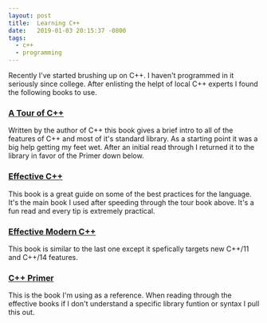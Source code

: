 ```yaml
---
layout: post
title:  Learning C++
date:   2019-01-03 20:15:37 -0800
tags:
  - c++
  - programming
---
```


Recently I've started brushing up on C++. I haven't programmed in it seriously
since college. After enlisting the helpt of local C++ experts I found the
following books to use.

### [A Tour of C++](https://www.amazon.com/Tour-2nd-Depth-Bjarne-Stroustrup/dp/0134997832)

Written by the author of C++ this book gives a brief intro to all of the
features of C++ and most of it's standard library. As a starting point it was a
big help getting my feet wet. After an initial read through I returned it to the
library in favor of the Primer down below.

### [Effective C++](https://www.amazon.com/Effective-Specific-Improve-Programs-Designs/dp/0321334876)

This book is a great guide on some of the best practices for the language. It's
the main book I used after speeding through the tour book above. It's a fun read
and every tip is extremely practical.

### [Effective Modern C++](https://www.amazon.com/Effective-Modern-Specific-Ways-Improve/dp/1491903996)

This book is similar to the last one except it spefically targets new C++/11 and
C++/14 features.

### [C++ Primer](https://www.amazon.com/Primer-5th-Stanley-B-Lippman/dp/0321714113)

This is the book I'm using as a reference. When reading through the effective
books if I don't understand a specific library funtion or syntax I pull this
out.
